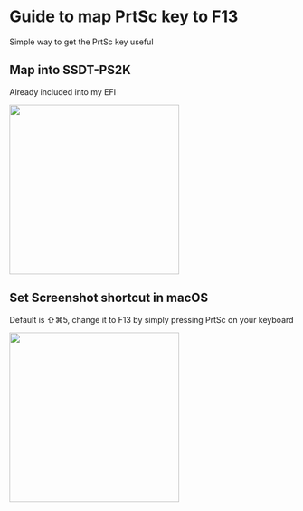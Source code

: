 # Guide to map PrtSc key to F13

Simple way to get the PrtSc key useful 

## Map into SSDT-PS2K

Already included into my EFI

<img src="Screenshot 2020-03-30 at 15.32.36.png" height="300">

## Set Screenshot shortcut in macOS

Default is ⇧⌘5, change it to F13 by simply pressing PrtSc on your keyboard

<img src="Screenshot 2020-03-30 at 15.30.00.png" height="300">
